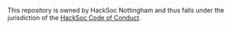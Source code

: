 This repository is owned by HackSoc Nottingham and thus falls under the jurisdiction of the [HackSoc Code of Conduct](https://github.com/hacksocnotts/code-of-conduct).
